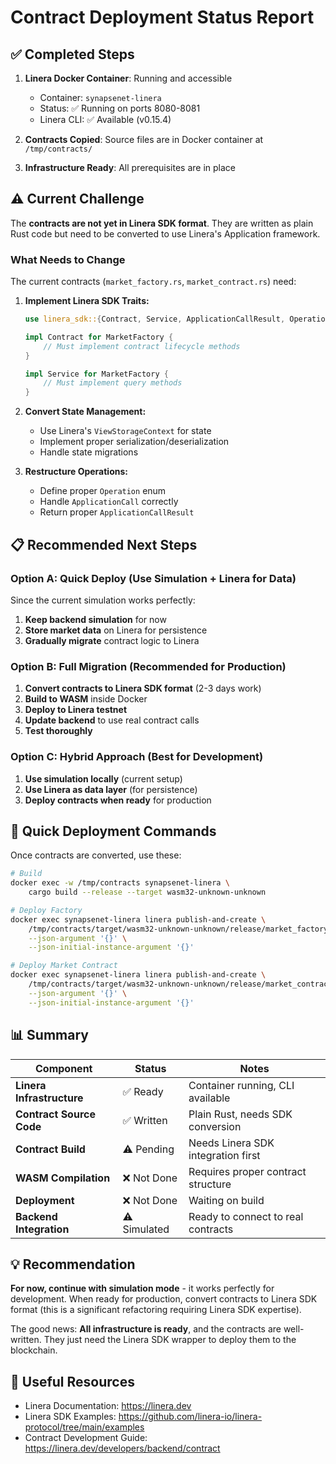 # Contract Deployment Status Report

## ✅ Completed Steps

1. **Linera Docker Container**: Running and accessible
   - Container: `synapsenet-linera`
   - Status: ✅ Running on ports 8080-8081
   - Linera CLI: ✅ Available (v0.15.4)

2. **Contracts Copied**: Source files are in Docker container at `/tmp/contracts/`

3. **Infrastructure Ready**: All prerequisites are in place

## ⚠️ Current Challenge

The **contracts are not yet in Linera SDK format**. They are written as plain Rust code but need to be converted to use Linera's Application framework.

### What Needs to Change

The current contracts (`market_factory.rs`, `market_contract.rs`) need:

1. **Implement Linera SDK Traits:**
   ```rust
   use linera_sdk::{Contract, Service, ApplicationCallResult, Operation};
   
   impl Contract for MarketFactory {
       // Must implement contract lifecycle methods
   }
   
   impl Service for MarketFactory {
       // Must implement query methods
   }
   ```

2. **Convert State Management:**
   - Use Linera's `ViewStorageContext` for state
   - Implement proper serialization/deserialization
   - Handle state migrations

3. **Restructure Operations:**
   - Define proper `Operation` enum
   - Handle `ApplicationCall` correctly
   - Return proper `ApplicationCallResult`

## 📋 Recommended Next Steps

### Option A: Quick Deploy (Use Simulation + Linera for Data)

Since the current simulation works perfectly:

1. **Keep backend simulation** for now
2. **Store market data** on Linera for persistence
3. **Gradually migrate** contract logic to Linera

### Option B: Full Migration (Recommended for Production)

1. **Convert contracts to Linera SDK format** (2-3 days work)
2. **Build to WASM** inside Docker
3. **Deploy to Linera testnet**
4. **Update backend** to use real contract calls
5. **Test thoroughly**

### Option C: Hybrid Approach (Best for Development)

1. **Use simulation locally** (current setup)
2. **Use Linera as data layer** (for persistence)
3. **Deploy contracts when ready** for production

## 🚀 Quick Deployment Commands

Once contracts are converted, use these:

```bash
# Build
docker exec -w /tmp/contracts synapsenet-linera \
    cargo build --release --target wasm32-unknown-unknown

# Deploy Factory
docker exec synapsenet-linera linera publish-and-create \
    /tmp/contracts/target/wasm32-unknown-unknown/release/market_factory.wasm \
    --json-argument '{}' \
    --json-initial-instance-argument '{}'

# Deploy Market Contract
docker exec synapsenet-linera linera publish-and-create \
    /tmp/contracts/target/wasm32-unknown-unknown/release/market_contract.wasm \
    --json-argument '{}' \
    --json-initial-instance-argument '{}'
```

## 📊 Summary

| Component | Status | Notes |
|-----------|--------|-------|
| **Linera Infrastructure** | ✅ Ready | Container running, CLI available |
| **Contract Source Code** | ✅ Written | Plain Rust, needs SDK conversion |
| **Contract Build** | ⚠️ Pending | Needs Linera SDK integration first |
| **WASM Compilation** | ❌ Not Done | Requires proper contract structure |
| **Deployment** | ❌ Not Done | Waiting on build |
| **Backend Integration** | ⚠️ Simulated | Ready to connect to real contracts |

## 💡 Recommendation

**For now, continue with simulation mode** - it works perfectly for development. When ready for production, convert contracts to Linera SDK format (this is a significant refactoring requiring Linera SDK expertise).

The good news: **All infrastructure is ready**, and the contracts are well-written. They just need the Linera SDK wrapper to deploy them to the blockchain.

## 🔗 Useful Resources

- Linera Documentation: https://linera.dev
- Linera SDK Examples: https://github.com/linera-io/linera-protocol/tree/main/examples
- Contract Development Guide: https://linera.dev/developers/backend/contract


